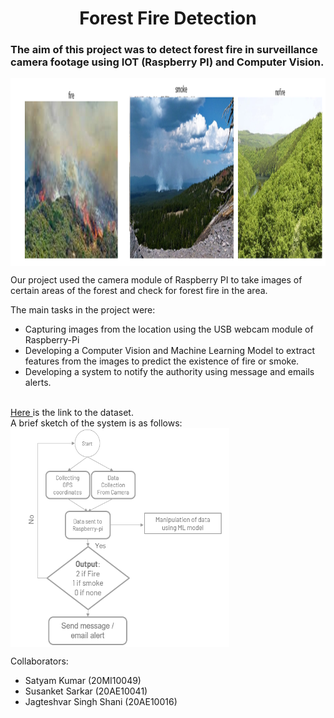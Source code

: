 <h1 align='center'> Forest Fire Detection </h3>
<h3> The aim of this project was to detect forest fire in surveillance camera footage using IOT (Raspberry PI) and Computer Vision.</h3>
<img src="https://github.com/SusanketSarkar/Forest-Fire-Detection-using-Raspberry-PI-and-Computer-Vision/blob/main/images/sample.png" align='center' height=300 width=1200>

<p>Our project used the camera module of Raspberry PI to take images of certain areas of the forest and check for forest fire in the area.</p>

The main tasks in the project were:<br>

- Capturing images from the location using the USB webcam module of Raspberry-Pi
- Developing a Computer Vision and Machine Learning Model to extract features from the images to predict the existence of fire or smoke.<br>
- Developing a system to notify the authority using message and emails alerts.
<br>
<a href='https://www.dropbox.com/sh/5moicxojrtoeexr/AACXIKyULjwIQs47pFMEZdL2a?dl=0'>Here </a>is the link to the dataset.
<br>
A brief sketch of the system is as follows:
<img src="https://github.com/SusanketSarkar/Forest-Fire-Detection-using-Raspberry-PI-and-Computer-Vision/blob/main/images/sketch.png" align='center' height=350 width=350>

Collaborators:
- Satyam Kumar (20MI10049) <br>
- Susanket Sarkar (20AE10041) <br>
- Jagteshvar Singh Shani (20AE10016) <br>


